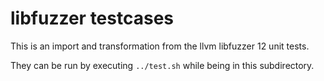 # libfuzzer testcases

This is an import and transformation from the llvm libfuzzer 12 unit tests.

They can be run by executing `../test.sh` while being in this subdirectory.
